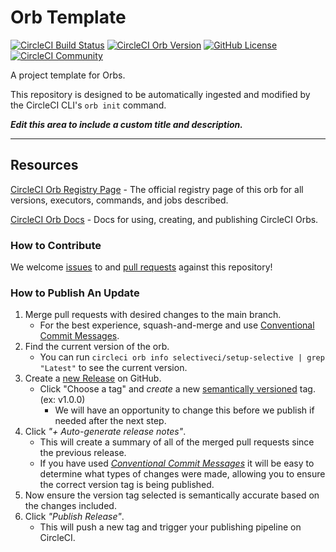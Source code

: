 # Orb Template


[![CircleCI Build Status](https://circleci.com/gh/selectiveci/setup-selective-orb.svg?style=shield "CircleCI Build Status")](https://circleci.com/gh/selectiveci/setup-selective-orb) [![CircleCI Orb Version](https://badges.circleci.com/orbs/selectiveci/setup-selective.svg)](https://circleci.com/developer/orbs/orb/selectiveci/setup-selective) [![GitHub License](https://img.shields.io/badge/license-MIT-lightgrey.svg)](https://raw.githubusercontent.com/selectiveci/setup-selective-orb/master/LICENSE) [![CircleCI Community](https://img.shields.io/badge/community-CircleCI%20Discuss-343434.svg)](https://discuss.circleci.com/c/ecosystem/orbs)



A project template for Orbs.

This repository is designed to be automatically ingested and modified by the CircleCI CLI's `orb init` command.

_**Edit this area to include a custom title and description.**_

---

## Resources

[CircleCI Orb Registry Page](https://circleci.com/developer/orbs/orb/selectiveci/setup-selective) - The official registry page of this orb for all versions, executors, commands, and jobs described.

[CircleCI Orb Docs](https://circleci.com/docs/orb-intro/#section=configuration) - Docs for using, creating, and publishing CircleCI Orbs.

### How to Contribute

We welcome [issues](https://github.com/selectiveci/setup-selective-orb/issues) to and [pull requests](https://github.com/selectiveci/setup-selective-orb/pulls) against this repository!

### How to Publish An Update
1. Merge pull requests with desired changes to the main branch.
    - For the best experience, squash-and-merge and use [Conventional Commit Messages](https://conventionalcommits.org/).
2. Find the current version of the orb.
    - You can run `circleci orb info selectiveci/setup-selective | grep "Latest"` to see the current version.
3. Create a [new Release](https://github.com/selectiveci/setup-selective-orb/releases/new) on GitHub.
    - Click "Choose a tag" and _create_ a new [semantically versioned](http://semver.org/) tag. (ex: v1.0.0)
      - We will have an opportunity to change this before we publish if needed after the next step.
4.  Click _"+ Auto-generate release notes"_.
    - This will create a summary of all of the merged pull requests since the previous release.
    - If you have used _[Conventional Commit Messages](https://conventionalcommits.org/)_ it will be easy to determine what types of changes were made, allowing you to ensure the correct version tag is being published.
5. Now ensure the version tag selected is semantically accurate based on the changes included.
6. Click _"Publish Release"_.
    - This will push a new tag and trigger your publishing pipeline on CircleCI.
